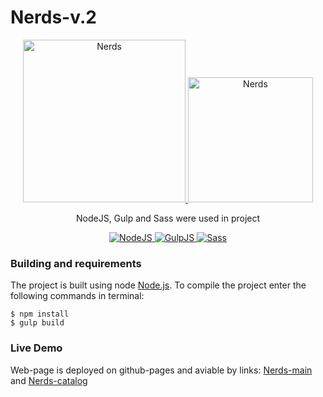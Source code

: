 
# Nerds-v.2

<div align="center" >
  <a href="https://niyaz-dev.github.io/Nerds-v.2/">
    <img width="260" alt="Nerds" src="https://github.com/Niyaz-dev/Files/blob/master/Nerds/Nerds-index.jpg">                                                              
  </a>
  <a href="https://niyaz-dev.github.io/Nerds-v.2/nerds-catalog.html">
    <img width="200" alt="Nerds" src="https://github.com/Niyaz-dev/Files/blob/master/Nerds/Nerds-catalog.jpg">
  </a>
  <p>NodeJS, Gulp and Sass were used in project</p>
  <a href="https://nodejs.org">
    <img src="https://github.com/Niyaz-dev/Files/blob/master/Nerds/Node-js.png" alt="NodeJS" />
  </a>
  <a href="https://gulpjs.com/">
    <img src="https://github.com/Niyaz-dev/Files/blob/master/Nerds/gulp.png" alt="GulpJS" />
  </a>
  <a href="http://sass-lang.com/">
    <img src="https://github.com/Niyaz-dev/Files/blob/master/Nerds/sass.png" alt="Sass" />
  </a>
 </div>

### Building and requirements
The project is built using node [Node.js](https://nodejs.org/). To compile the project enter the following commands in terminal:
```
$ npm install
$ gulp build
```

### Live Demo
Web-page is deployed on github-pages and aviable by links: [Nerds-main](https://niyaz-dev.github.io/Nerds-v.2/) and  [Nerds-catalog](https://niyaz-dev.github.io/Nerds-v.2/nerds-catalog.html)
